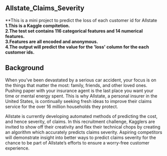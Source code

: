 ## Allstate_Claims_Severity  
**This is a mini project to predict the loss of each customer id for Allstate
**1.This is a Kaggle compitetion.  
2.The test set contains 116 categorical features and 14 numerical features.  
3.Features are all encoded and anonymous.  
4.The output will predict the value for the 'loss' column for the each customer ids.**

## Background
When you’ve been devastated by a serious car accident, your focus is on the things that matter the most: family, friends, and other loved ones. Pushing paper with your insurance agent is the last place you want your time or mental energy spent. This is why Allstate, a personal insurer in the United States, is continually seeking fresh ideas to improve their claims service for the over 16 million households they protect.  

Allstate is currently developing automated methods of predicting the cost, and hence severity, of claims. In this recruitment challenge, Kagglers are invited to show off their creativity and flex their technical chops by creating an algorithm which accurately predicts claims severity. Aspiring competitors will demonstrate insight into better ways to predict claims severity for the chance to be part of Allstate’s efforts to ensure a worry-free customer experience.  
